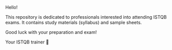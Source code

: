 Hello!

This repository is dedicated to professionals interested into attending ISTQB exams. It contains study materials (syllabus) and sample sheets.

Good luck with your preparation and exam!

Your ISTQB trainer 🖖
